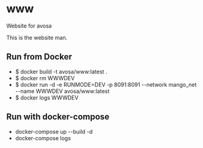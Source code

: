 # www
Website for avosa

This is the website man.

## Run from Docker
* $ docker build -t avosa/www:latest .
* $ docker rm WWWDEV
* $ docker run -d -e RUNMODE=DEV -p 8091:8091 --network mango_net --name WWWDEV avosa/www:latest
* $ docker logs WWWDEV

## Run with docker-compose
* docker-compose up --build -d
* docker-compose logs